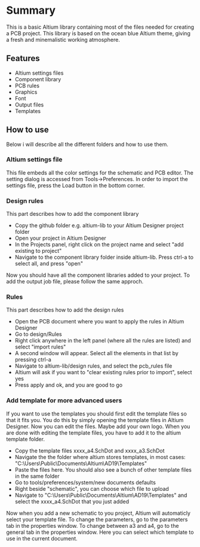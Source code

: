 # Summary

This is a basic Altium library containing most of the files needed for creating a PCB project. This library is based on the ocean blue Altium theme, giving a fresh and minemalistic working atmosphere.

## Features
- Altium settings files
- Component library
- PCB rules
- Graphics
- Font
- Output files
- Templates

## How to use
Below i will describe all the different folders and how to use them.
 
### Altium settings file

This file embeds all the color settings for the schematic and PCB editor. The setting dialog is accessed from Tools->Preferences. In order to import the settings file, press the Load button in the bottom corner.

### Design rules
This part describes how to add the component library
- Copy the github folder e.g. altium-lib to your Altium Designer project folder
- Open your project in Altium Designer
- In the Projects panel, right click on the project name and select "add existing to project"
- Navigate to the component library folder inside altium-lib. Press ctrl-a to select all, and press "open"

Now you should have all the component libraries added to your project. To add the output job file, please follow the same approch.

### Rules 
This part describes how to add the design rules
- Open the PCB document where you want to apply the rules in Altium Designer
- Go to design/Rules
- Right click anywhere in the left panel (where all the rules are listed) and select "import rules"
- A second window will appear. Select all the elements in that list by pressing ctrl-a
- Navigate to altium-lib/design rules, and select the pcb_rules file
- Altium will ask if you want to "clear existing rules prior to import", select yes
- Press apply and ok, and you are good to go

### Add template for more advanced users
If you want to use the templates you should first edit the template files so that it fits you. You do this by simply opening the template files in Altium Designer. Now you can edit the files. Maybe add your own logo. When you are done with editing the template files, you have to add it to the altium template folder.
- Copy the template files xxxx_a4.SchDot and xxxx_a3.SchDot
- Navigate the the folder where altium stores templates, in most cases: "C:\Users\Public\Documents\Altium\AD19\Templates"
- Paste the files here. You should also see a bunch of other template files in the same folder
- Go to tools/preferences/system/new documents defaults
- Right beside "schematic", you can choose which file to upload
- Navigate to "C:\Users\Public\Documents\Altium\AD19\Templates" and select the xxxx_a4.SchDot that you just added

Now when you add a new schematic to you project, Altium will automaticly select your template file. To change the parameters, go to the parameters tab in the properties window. To change between a3 and a4, go to the general tab in the properties window. Here you can select which template to use in the current document.
